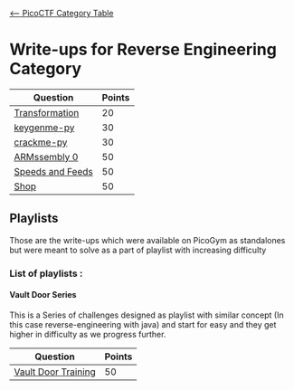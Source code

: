 [<-- PicoCTF Category Table](../../README.md#2-picoctf)

# Write-ups for Reverse Engineering Category

|Question|Points|
|--------|------|
|[Transformation](./Transformation/writeup.md)|20|
|[keygenme-py](./keygenme-py/writeup.md)|30|
|[crackme-py](./crackme-py/writeup.md)|30|
|[ARMssembly 0](./ARMssembly%200/writeup.md)|50|
|[Speeds and Feeds](./speeds%20and%20feeds/writeup.md)|50|
|[Shop](./Shop/writeup.md)|50|


## Playlists
Those are the write-ups which were available on PicoGym as standalones but were meant to solve as a part of playlist with increasing difficulty

### List of playlists :

#### Vault Door Series

This is a Series of challenges designed as playlist with similar concept (In this case reverse-engineering with java) and start for easy and they get higher in difficulty as we progress further. 


|Question|Points|
|--------|------|
|[Vault Door Training](./vault-door-series/Vault%20Door%20Training/writeup.md)|50|

